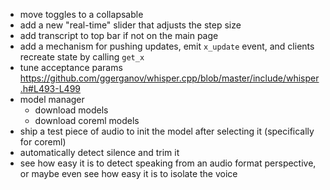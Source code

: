 - move toggles to a collapsable
- add a new "real-time" slider that adjusts the step size
- add transcript to top bar if not on the main page
- add a mechanism for pushing updates, emit `x_update` event, and clients recreate state by calling `get_x`
- tune acceptance params https://github.com/ggerganov/whisper.cpp/blob/master/include/whisper.h#L493-L499
- model manager
    - download models
    - download coreml models
- ship a test piece of audio to init the model after selecting it (specifically for coreml)
- automatically detect silence and trim it
- see how easy it is to detect speaking from an audio format perspective, or maybe even see how easy it is to isolate the voice
